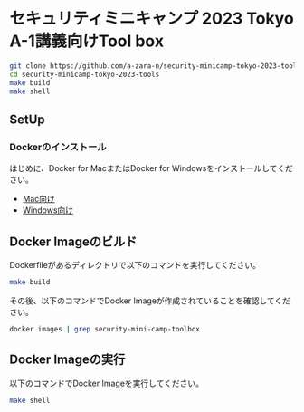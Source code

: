 # セキュリティミニキャンプ 2023 Tokyo A-1講義向けTool box


```sh
git clone https://github.com/a-zara-n/security-minicamp-tokyo-2023-tools.git
cd security-minicamp-tokyo-2023-tools
make build
make shell
```

## SetUp
### Dockerのインストール
はじめに、Docker for MacまたはDocker for Windowsをインストールしてください。
- [Mac向け](https://docs.docker.jp/docker-for-mac/install.html)
- [Windows向け](https://docs.docker.jp/docker-for-windows/install.html)

## Docker Imageのビルド
Dockerfileがあるディレクトリで以下のコマンドを実行してください。
```sh
make build
```

その後、以下のコマンドでDocker Imageが作成されていることを確認してください。
```sh
docker images | grep security-mini-camp-toolbox
```

## Docker Imageの実行
以下のコマンドでDocker Imageを実行してください。
```sh
make shell
```